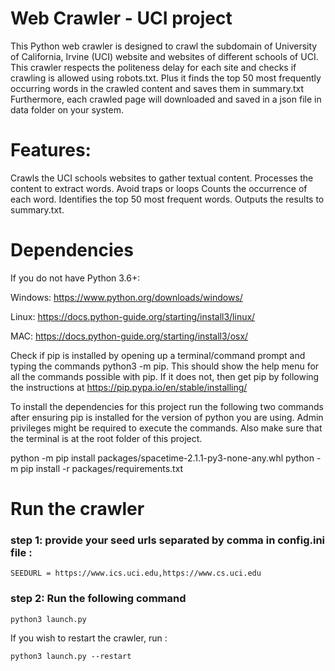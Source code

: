 #  Web Crawler  - UCI project

This Python web crawler is designed to crawl the subdomain of University of California, Irvine (UCI) website and websites of different schools of UCI. This crawler respects the politeness delay for each site and checks if crawling is allowed using robots.txt. Plus it finds the top 50 most frequently occurring words in the crawled content and saves them in summary.txt
Furthermore, each crawled page will downloaded and  saved in a json file in data folder on your system.

# Features:
Crawls the UCI schools websites to gather textual content.
Processes the content to extract words.
Avoid traps or loops
Counts the occurrence of each word.
Identifies the top 50 most frequent words.
Outputs the results to summary.txt.

# Dependencies
If you do not have Python 3.6+:

Windows: https://www.python.org/downloads/windows/

Linux: https://docs.python-guide.org/starting/install3/linux/

MAC: https://docs.python-guide.org/starting/install3/osx/

Check if pip is installed by opening up a terminal/command prompt and typing the commands python3 -m pip. This should show the help menu for all the commands possible with pip. If it does not, then get pip by following the instructions at https://pip.pypa.io/en/stable/installing/

To install the dependencies for this project run the following two commands after ensuring pip is installed for the version of python you are using. Admin privileges might be required to execute the commands. Also make sure that the terminal is at the root folder of this project.

python -m pip install packages/spacetime-2.1.1-py3-none-any.whl
python -m pip install -r packages/requirements.txt

# Run the crawler

### step 1: provide your seed urls separated by comma in config.ini file :

```
SEEDURL = https://www.ics.uci.edu,https://www.cs.uci.edu  
```

### step 2: Run the following command

```
python3 launch.py
```

If you wish to restart the crawler, run :
```
python3 launch.py --restart
```
